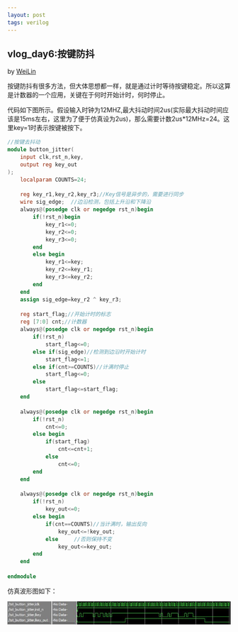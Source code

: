 ```yaml
---
layout: post
tags: verilog
---
```


## vlog_day6:按键防抖
by [WeiLin](https://github.com/xLinWei)

按键防抖有很多方法，但大体思想都一样，就是通过计时等待按键稳定。所以这算是计数器的一个应用，关键在于何时开始计时，何时停止。

代码如下图所示。假设输入时钟为12MHZ,最大抖动时间2us(实际最大抖动时间应该是15ms左右，这里为了便于仿真设为2us)，那么需要计数2us*12MHz=24。这里key=1时表示按键被按下。
```verilog
//按键去抖动
module button_jitter(
    input clk,rst_n,key,
    output reg key_out
);
    localparam COUNTS=24;

    reg key_r1,key_r2,key_r3;//Key信号是异步的，需要进行同步
    wire sig_edge;  //边沿检测，包括上升沿和下降沿
    always@(posedge clk or negedge rst_n)begin
        if(!rst_n)begin
            key_r1<=0;
            key_r2<=0;
            key_r3<=0;
        end
        else begin
            key_r1<=key;
            key_r2<=key_r1;
            key_r3<=key_r2;
        end
    end
    assign sig_edge=key_r2 ^ key_r3;

    reg start_flag;//开始计时的标志
    reg [7:0] cnt;//计数器
    always@(posedge clk or negedge rst_n)begin
        if(!rst_n)
            start_flag<=0;
        else if(sig_edge)//检测到边沿时开始计时
            start_flag<=1;
        else if(cnt>=COUNTS)//计满时停止
            start_flag<=0;
        else 
            start_flag<=start_flag;
    end

    always@(posedge clk or negedge rst_n)begin
        if(!rst_n)
            cnt<=0;
        else begin
            if(start_flag)
                cnt<=cnt+1;
            else
                cnt<=0;
        end
    end

    always@(posedge clk or negedge rst_n)begin
        if(!rst_n)
            key_out<=0;
        else begin
            if(cnt==COUNTS)//当计满时，输出反向
                key_out<=!key_out;
            else     //否则保持不变
                key_out<=key_out;
        end
    end

endmodule
```
仿真波形图如下：
<center><img src="result.jpg"></center>
